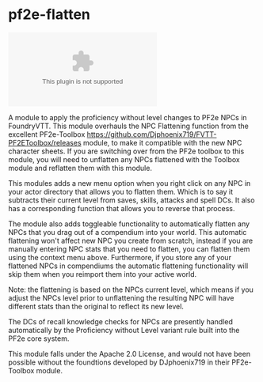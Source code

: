 # pf2e-flatten

![Latest Release Download Count](https://img.shields.io/github/downloads/velara/pf2e-flatten/latest/v0.1.2.zip)

A module to apply the proficiency without level changes to PF2e NPCs in FoundryVTT. This module overhauls the NPC Flattening function from the excellent PF2e-Toolbox https://github.com/Djphoenix719/FVTT-PF2EToolbox/releases module, to make it compatible with the new NPC character sheets. If you are switching over from the PF2e toolbox to this module, you will need to unflatten any NPCs flattened with the Toolbox module and reflatten them with this module.  

This modules adds a new menu option when you right click on any NPC in your actor directory that allows you to flatten them. Which is to say it subtracts their current level from saves, skills, attacks and spell DCs. It also has a corresponding function that allows you to reverse that process.

The module also adds toggleable functionality to automatically flatten any NPCs that you drag out of a compendium into your world. This automatic flattening won't affect new NPC you create from scratch, instead if you are manually entering NPC stats that you need to flatten, you can flatten them using the context menu above. Furthermore, if you store any of your flattened NPCs in compendiums the automatic flattening functionality will skip them when you reimport them into your active world.

Note: the flattening is based on the NPCs current level, which means if you adjust the NPCs level prior to unflattening the resulting NPC will have different stats than the original to reflect its new level. 

The DCs of recall knowledge checks for NPCs are presently handled automatically by the Proficiency without Level variant rule built into the PF2e core system. 

This module falls under the Apache 2.0 License, and would not have been possible without the foundtions developed by DJphoenix719 in their PF2e-Toolbox module.



